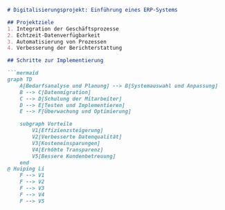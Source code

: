 ```markdown
# Digitalisierungsprojekt: Einführung eines ERP-Systems

## Projektziele
1. Integration der Geschäftsprozesse
2. Echtzeit-Datenverfügbarkeit
3. Automatisierung von Prozessen
4. Verbesserung der Berichterstattung

## Schritte zur Implementierung

```mermaid
graph TD
    A[Bedarfsanalyse und Planung] --> B[Systemauswahl und Anpassung]
    B --> C[Datenmigration]
    C --> D[Schulung der Mitarbeiter]
    D --> E[Testen und Implementieren]
    E --> F[Überwachung und Optimierung]

    subgraph Vorteile
        V1[Effizienzsteigerung]
        V2[Verbesserte Datenqualität]
        V3[Kosteneinsparungen]
        V4[Erhöhte Transparenz]
        V5[Bessere Kundenbetreuung]
    end
@ Huiping Li
    F --> V1
    F --> V2
    F --> V3
    F --> V4
    F --> V5

